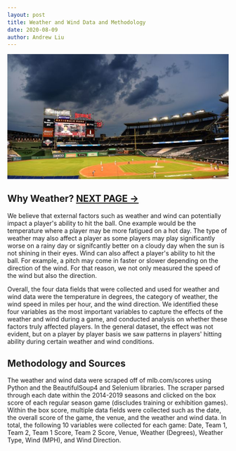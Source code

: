 ```yaml
---
layout: post
title: Weather and Wind Data and Methodology
date: 2020-08-09
author: Andrew Liu
---
```

![cloudy](./images/cloudy.jpg "cloudy")

## Why Weather? **[NEXT PAGE ->](./blog0.html "next")**

We believe that external factors such as weather and wind can potentially impact a player's ability to hit the ball. One example would be the temperature where a player may be more fatigued on a hot day. The type of weather may also affect a player as some players may play significantly worse on a rainy day or signifcantly better on a cloudy day when the sun is not shining in their eyes. Wind can also affect a player's ability to hit the ball. For example, a pitch may come in faster or slower depending on the direction of the wind. For that reason, we not only measured the speed of the wind but also the direction. 

Overall, the four data fields that were collected and used for weather and wind data were the temperature in degrees, the category of weather, the wind speed in miles per hour, and the wind direction. We identified these four variables as the most important variables to capture the effects of the weather and wind during a game, and conducted analysis on whether these factors truly affected players. In the general dataset, the effect was not evident, but on a player by player basis we saw patterns in players' hitting ability during certain weather and wind conditions.

## Methodology and Sources

The weather and wind data were scraped off of mlb.com/scores using Python and the BeautifulSoup4 and Selenium libraries. The scraper parsed through each date within the 2014-2019 seasons and clicked on the box score of each regular season game (discludes training or exhibition games). Within the box score, multiple data fields were collected such as the date, the overall score of the game, the venue, and the weather and wind data. In total, the following 10 variables were collected for each game: Date, Team 1, Team 2, Team 1 Score, Team 2 Score, Venue, Weather (Degrees), Weather Type, Wind (MPH), and Wind Direction.
